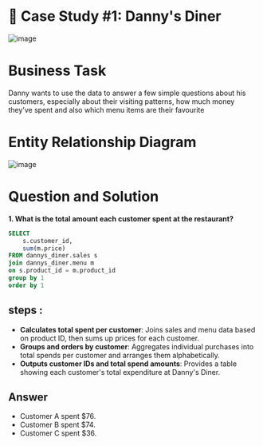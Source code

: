 
# 🍜 Case Study #1: Danny's Diner
![image](https://github.com/chinmay002/8-Week-SQL-Challenge/assets/60249099/6e51e243-b24f-457c-8202-869c46823844)


# Business Task
Danny wants to use the data to answer a few simple questions about his customers, especially about their visiting patterns, how much money they’ve spent and also which menu items are their favourite

# Entity Relationship Diagram
![image](https://github.com/chinmay002/8-Week-SQL-Challenge/assets/60249099/8099fe0a-c447-435b-af59-ac10d6ccce5a)


# Question and Solution
**1. What is the total amount each customer spent at the restaurant?**

~~~~sql
SELECT
  	s.customer_id,
    sum(m.price)
FROM dannys_diner.sales s
join dannys_diner.menu m
on s.product_id = m.product_id
group by 1
order by 1
~~~~
## steps :
* **Calculates total spent per customer**: Joins sales and menu data based on product ID, then sums up prices for each customer.
* **Groups and orders by customer**: Aggregates individual purchases into total spends per customer and arranges them alphabetically.
* **Outputs customer IDs and total spend amounts**: Provides a table showing each customer's total expenditure at Danny's Diner.

## Answer
* Customer A spent $76.
* Customer B spent $74.
* Customer C spent $36.


